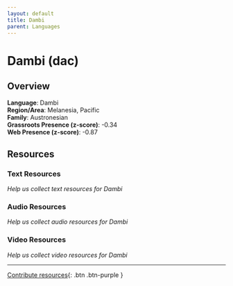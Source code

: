 ```yaml
---
layout: default
title: Dambi
parent: Languages
---
```


# Dambi (dac)

## Overview

**Language**: Dambi  
**Region/Area**: Melanesia, Pacific  
**Family**: Austronesian  
**Grassroots Presence (z-score)**: -0.34  
**Web Presence (z-score)**: -0.87  

## Resources

### Text Resources
*Help us collect text resources for Dambi*

### Audio Resources
*Help us collect audio resources for Dambi*

### Video Resources
*Help us collect video resources for Dambi*

---

[Contribute resources](https://forms.office.com/e/1SfLJx3u1r){: .btn .btn-purple }
